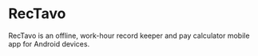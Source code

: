# RecTavo
RecTavo is an offline, work-hour record keeper and pay calculator mobile app for Android devices.
